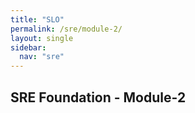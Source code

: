 ```yaml
---
title: "SLO"
permalink: /sre/module-2/
layout: single
sidebar:
  nav: "sre"
---
```


## SRE Foundation - Module-2